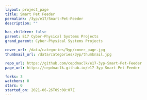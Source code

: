 ```yaml
---
layout: project_page
title: Smart Pet Feeder
permalink: /3yp/e17/Smart-Pet-Feeder
description: ""

has_children: false
parent: E17 Cyber-Physical Systems Projects
grand_parent: Cyber-Physical Systems Projects

cover_url: /data/categories/3yp/cover_page.jpg
thumbnail_url: /data/categories/3yp/thumbnail.jpg

repo_url: https://github.com/cepdnaclk/e17-3yp-Smart-Pet-Feeder
page_url: https://cepdnaclk.github.io/e17-3yp-Smart-Pet-Feeder

forks: 3
watchers: 0
stars: 0
started_on: 2021-06-26T09:08:07Z
---
```




